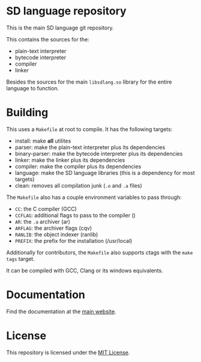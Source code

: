 # SD language repository

This is the main SD language git repository.

This contains the sources for the:

- plain-text interpreter
- bytecode interpreter
- compiler
- linker

Besides the sources for the main `libsdlang.so` library for the entire language to function.

# Building

This uses a `Makefile` at root to compile. It has the following targets:

- install: make **all** utilites
- parser: make the plain-text interpreter plus its dependencies
- binary-parser: make the bytecode interpreter plus its dependencies
- linker: make the linker plus its dependencies
- compiler: make the compiler plus its dependencies
- language: make the SD language libraries (this is a dependency for most targets)
- clean: removes all compilation junk (`.o` and `.a` files)

The `Makefile` also has a couple environment variables to pass through:

- `CC`: the C compiler (GCC)
- `CCFLAG`: additional flags to pass to the compiler ()
- `AR`: the `.a` archiver (ar)
- `ARFLAG`: the archiver flags (cqv)
- `RANLIB`: the object indexer (ranlib)
- `PREFIX`: the prefix for the installation (/usr/local)

Additionally for contributors, the `Makefile` also supports ctags with the `make tags` target.

It can be compiled with GCC, Clang or its windows equivalents.

# Documentation

Find the documentation at the [main website](https://matthmr.github.io/docs.sd/index.html).

# License

This repository is licensed under the [MIT License](https://opensource.org/licenses/MIT).
